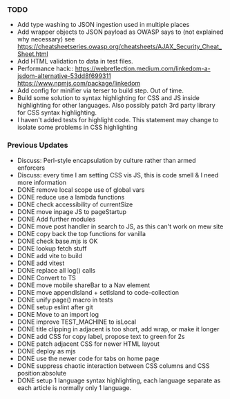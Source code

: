 ### TODO
- Add type washing to JSON ingestion used in multiple places 
- Add wrapper objects to JSON payload as OWASP says to (not explained why necessary) see https://cheatsheetseries.owasp.org/cheatsheets/AJAX_Security_Cheat_Sheet.html
- Add HTML validation to data in test files.
- Performance hack:: https://webreflection.medium.com/linkedom-a-jsdom-alternative-53dd8f699311 https://www.npmjs.com/package/linkedom
- Add config for minifier via terser to build step.  Out of time.
- Build some solution to syntax highlighting for CSS and JS inside highlighting for other languages.  Also possibly patch 3rd party library for CSS syntax highlighting.
- I haven't added tests for highlight code.  This statement may change to isolate some problems in CSS highlighting

### Previous Updates

- Discuss: Perl-style encapsulation by culture rather than armed enforcers
- Discuss: every time I am setting CSS vis JS, this is code smell & I need more information
- DONE remove local scope use of global vars
- DONE reduce use a lambda functions
- DONE check accessibility of currentSize
- DONE move inpage JS to pageStartup
- DONE Add further modules
- DONE move post handler in search to JS, as this can't work on mew site 
- DONE copy back the top functions for vanilla 
- DONE check base.mjs is OK
- DONE lookup fetch stuff 
- DONE add vite to build
- DONE add vitest
- DONE replace all log() calls
- DONE Convert to TS
- DONE move mobile shareBar to a Nav element
- DONE move appendIsland + setIsland to code-collection 
- DONE unify page() macro in tests
- DONE setup eslint after git
- DONE Move to an import log 
- DONE improve TEST_MACHINE to isLocal
- DONE title clipping in adjacent is too short, add wrap, or make it longer
- DONE add CSS for copy label, propose text to green for 2s
- DONE patch adjacent CSS for newer HTML layout
- DONE deploy as mjs
- DONE use the newer code for tabs on home page
- DONE suppress chaotic interaction between CSS columns and CSS position:absolute
- DONE setup 1 language syntax highlighting, each language separate as each article is normally only 1 language.



